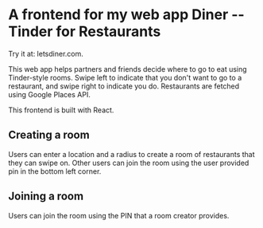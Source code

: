 # A frontend for my web app Diner -- Tinder for Restaurants

Try it at: letsdiner.com.

This web app helps partners and friends decide where to go to eat using Tinder-style rooms.
Swipe left to indicate that you don't want to go to a restaurant, and swipe right to indicate you do. Restaurants are fetched using Google Places API.

This frontend is built with React.

## Creating a room
Users can enter a location and a radius to create a room of restaurants that they can swipe on. Other users can join the room using the user provided pin in the bottom left corner.

## Joining a room
Users can join the room using the PIN that a room creator provides.
